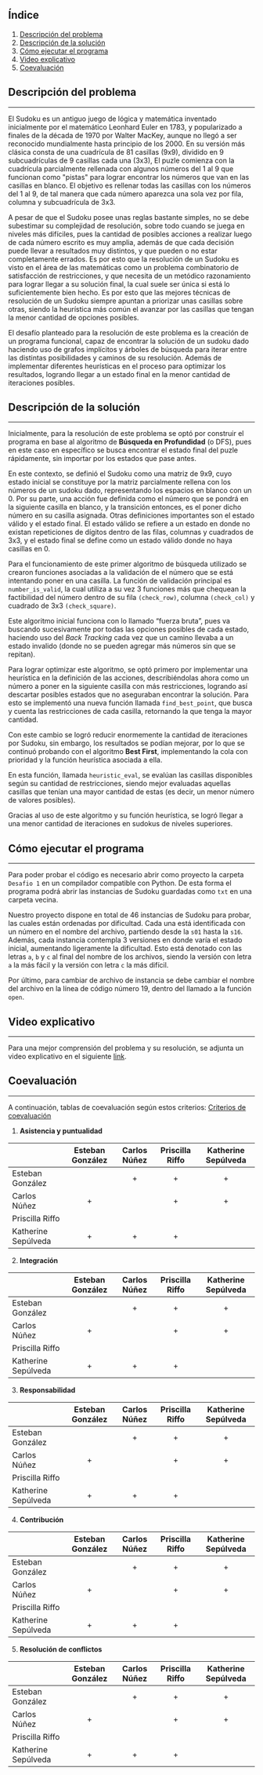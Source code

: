## Índice
1. [Descripción del problema](#descripción-del-problema)
2. [Descripción de la solución](#descripción-de-la-solución)
3. [Cómo ejecutar el programa](#cómo-ejecutar-el-programa)
4. [Video explicativo](#video-explicativo)
5. [Coevaluación](#coevaluación)
## Descripción del problema
***
El Sudoku es un antiguo juego de lógica y matemática inventado inicialmente por el matemático Leonhard Euler en 1783, y popularizado a finales de la década de 1970 por Walter MacKey, aunque no llegó a ser reconocido mundialmente hasta principio de los 2000. En su versión más clásica consta de una cuadrícula de 81 casillas (9x9), dividido en 9 subcuadrículas de 9 casillas cada una (3x3), El puzle comienza con la cuadrícula parcialmente rellenada con algunos números del 1 al 9 que funcionan como "pistas" para lograr encontrar los números que van en las casillas en blanco. El objetivo es rellenar todas las casillas con los números del 1 al 9, de tal manera que cada número aparezca una sola vez por fila, columna y subcuadrícula de 3x3.

A pesar de que el Sudoku posee unas reglas bastante simples, no se debe subestimar su complejidad de resolución, sobre todo cuando se juega en niveles más difíciles, pues la cantidad de posibles acciones a realizar luego de cada número escrito es muy amplia, además de que cada decisión puede llevar a resultados muy distintos, y que pueden o no estar completamente errados. Es por esto que la resolución de un Sudoku es visto en el área de las matemáticas como un problema combinatorio de satisfacción de restricciones, y que necesita de un metódico razonamiento para lograr llegar a su solución final, la cual suele ser única si está lo suficientemente bien hecho. Es por esto que las mejores técnicas de resolución de un Sudoku siempre apuntan a priorizar unas casillas sobre otras, siendo la heurística más común el avanzar por las casillas que tengan la menor cantidad de opciones posibles.

El desafío planteado para la resolución de este problema es la creación de un programa funcional, capaz de encontrar la solución de un sudoku dado haciendo uso de grafos implícitos y árboles de búsqueda para iterar entre las distintas posibilidades y caminos de su resolución. Además de implementar diferentes heurísticas en el proceso para optimizar los resultados, logrando llegar a un estado final en la menor cantidad de iteraciones posibles.
## Descripción de la solución
***
Inicialmente, para la resolución de este problema se optó por construir el programa en base al algoritmo de **Búsqueda en Profundidad** (o DFS), pues en este caso en específico se busca encontrar el estado final del puzle rápidamente, sin importar por los estados que pase antes.

En este contexto, se definió el Sudoku como una matriz de 9x9, cuyo estado inicial se constituye por la matriz parcialmente rellena con los números de un sudoku dado, representando los espacios en blanco con un 0. Por su parte, una acción fue definida como el número que se pondrá en la siguiente casilla en blanco, y la transición entonces, es el poner dicho número en su casilla asignada. Otras definiciones importantes son el estado válido y el estado final. El estado válido se refiere a un estado en donde no existan repeticiones de dígitos dentro de las filas, columnas y cuadrados de 3x3, y el estado final se define como un estado válido donde no haya casillas en 0.

Para el funcionamiento de este primer algoritmo de búsqueda utilizado se crearon funciones asociadas a la validación de el número que se está intentando poner en una casilla. La función de validación principal es `number_is_valid`, la cual utiliza a su vez 3 funciones más que chequean la factibilidad del número dentro de su fila `(check_row)`, columna `(check_col)` y cuadrado de 3x3 `(check_square)`.

Este algoritmo inicial funciona con lo llamado “fuerza bruta”, pues va buscando sucesivamente por todas las opciones posibles de cada estado, haciendo uso del *Back Tracking* cada vez que un camino llevaba a un estado invalido (donde no se pueden agregar más números sin que se repitan).

Para lograr optimizar este algoritmo, se optó primero por implementar una heurística en la definición de las acciones, describiéndolas ahora como un número a poner en la siguiente casilla con más restricciones, logrando así descartar posibles estados que no aseguraban encontrar la solución. Para esto se implementó una nueva función llamada `find_best_point`, que busca y cuenta las restricciones de cada casilla, retornando la que tenga la mayor cantidad.

Con este cambio se logró reducir enormemente la cantidad de iteraciones por Sudoku, sin embargo, los resultados se podían mejorar, por lo que se continuó probando con el algoritmo **Best First**, implementando la cola con prioridad y la función heurística asociada a ella.

En esta función, llamada `heuristic_eval`, se evalúan las casillas disponibles según su cantidad de restricciones, siendo mejor evaluadas aquellas casillas que tenían una mayor cantidad de estas (es decir, un menor número de valores posibles).

Gracias al uso de este algoritmo y su función heurística, se logró llegar a una menor cantidad de iteraciones en sudokus de niveles superiores.
## Cómo ejecutar el programa
***
Para poder probar el código es necesario abrir como proyecto la carpeta ```Desafio 1``` en un compilador compatible con Python. De esta forma el programa podrá abrir las instancias de Sudoku guardadas como ```txt``` en una carpeta vecina.

Nuestro proyecto dispone en total de 46 instancias de Sudoku para probar, las cuales están ordenadas por dificultad. Cada una está identificada con un número en el nombre del archivo, partiendo desde la ```s01``` hasta la ```s16```. Además, cada instancia contempla 3 versiones en donde varía el estado inicial, aumentando ligeramente la dificultad. Esto está denotado con las letras ```a```, ```b``` y ```c``` al final del nombre de los archivos, siendo la versión con letra ```a``` la más fácil y la versión con letra ```c``` la más difícil.

Por último, para cambiar de archivo de instancia se debe cambiar el nombre del archivo en la línea de código número 19, dentro del llamado a la función ```open```.
## Video explicativo
***
Para una mejor comprensión del problema y su resolución, se adjunta un video explicativo en el siguiente [link](https://www.youtube.com/watch?app=desktop&v=q4rLmbqxn9M&feature=youtu.be).
## Coevaluación
***
A continuación, tablas de coevaluación según estos criterios: [Criterios de coevaluación](https://docs.google.com/document/d/1YSba-KNP-ReP_TJePQkCHXJ1x4_MtOizQPIrNnriZbw/edit#)
1. **Asistencia y puntualidad**

|                     | Esteban González | Carlos Núñez | Priscilla Riffo | Katherine Sepúlveda |
| ------------------- | :--------------: | :----------: | :-------------: | :-----------------: |
| Esteban González    | |+|+|+|
| Carlos Núñez        |+| |+|+|
| Priscilla Riffo     | | | | |
| Katherine Sepúlveda |+|+|+| |
2. **Integración**

|                     | Esteban González | Carlos Núñez | Priscilla Riffo | Katherine Sepúlveda |
| ------------------- | :--------------: | :----------: | :-------------: | :-----------------: |
| Esteban González    | |+|+|+|
| Carlos Núñez        |+| |+|+|
| Priscilla Riffo     | | | | |
| Katherine Sepúlveda |+|+|+| |
3. **Responsabilidad**

|                     | Esteban González | Carlos Núñez | Priscilla Riffo | Katherine Sepúlveda |
| ------------------- | :--------------: | :----------: | :-------------: | :-----------------: |
| Esteban González    | |+|+|+|
| Carlos Núñez        |+| |+|+|
| Priscilla Riffo     | | | | |
| Katherine Sepúlveda |+|+|+| |
4. **Contribución**

|                     | Esteban González | Carlos Núñez | Priscilla Riffo | Katherine Sepúlveda |
| ------------------- | :--------------: | :----------: | :-------------: | :-----------------: |
| Esteban González    | |+|+|+|
| Carlos Núñez        |+| |+|+|
| Priscilla Riffo     | | | | |
| Katherine Sepúlveda |+|+|+| |
5. **Resolución de conflictos**

|                     | Esteban González | Carlos Núñez | Priscilla Riffo | Katherine Sepúlveda |
| ------------------- | :--------------: | :----------: | :-------------: | :-----------------: |
| Esteban González    | |+|+|+|
| Carlos Núñez        |+| |+|+|
| Priscilla Riffo     | | | | |
| Katherine Sepúlveda |+|+|+| |
